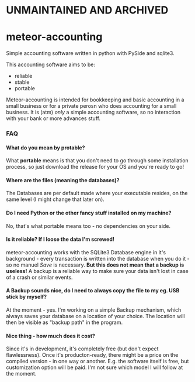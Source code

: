 # UNMAINTAINED AND ARCHIVED

meteor-accounting
=================

Simple accounting software written in python with PySide and sqlite3.

This accounting software aims to be:
* reliable
* stable
* portable

Meteor-accounting is intended for bookkeeping and basic accounting in a small business or for a private perosn who does accounting for a small business. It is (atm) *only* a simple accounting software, so no interaction with your bank or more advances stuff.

### FAQ
#### What do you mean by protable?
What **portable** means is that you don't need to go through some installation process, so just download the release for your OS and you're ready to go!

#### Where are the files (meaning the databases)?
The Databases are per default made where your executable resides, on the same level (I might change that later on).

#### Do I need Python or the other fancy stuff installed on my machine?
No, that's what portable means too - no dependencies on your side.

#### Is it reliable? If I loose the data I'm screwed!
meteor-accounting works with the SQLite3 Database engine in it's background - every transaction is written into the database when you do it - so no manuel _Save_ is necessary. **But this does not mean that a backup is useless!** A backup is a reliable way to make sure your data isn't lost in case of a crash or similar events.

#### A Backup sounds nice, do I need to always copy the file to my eg. USB stick by myself?
At the moment - yes. I'm working on a simple Backup mechanism, which always saves your database on a location of your choice. The location will then be visible as "backup path" in the program.

#### Nice thing - how much does it cost?
Since it's in development, it's completely free (but don't expect flawlessness). Once it's producton-ready, there might be a price on the compiled version - in one way or another. E.g. the software itself is free, but customization option will be paid. I'm not sure which model I will follow at the moment.




